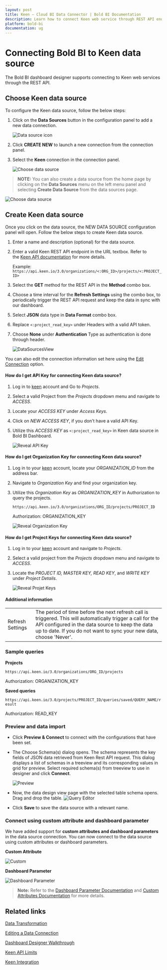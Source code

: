 ```yaml
---
layout: post
title: Keen – Cloud BI Data Connector | Bold BI Documentation
description: Learn how to connect Keen web service through REST API endpoint with Bold BI Cloud and create data source.
platform: bold-bi
documentation: ug
---
```


# Connecting Bold BI to Keen data source
The Bold BI dashboard designer supports connecting to Keen web services through the REST API.

## Choose Keen data source
To configure the Keen data source, follow the below steps:
1. Click on the **Data Sources** button in the configuration panel to add a new data connection.

   ![Data source icon](/static/assets/working-with-datasource/data-connectors/images/common/DataSourcesIcon.png)

2. Click **CREATE NEW** to launch a new connection from the connection panel.
3. Select the **Keen** connection in the connection panel.

   ![Choose data source](/static/assets/working-with-datasource/data-connectors/images/keen/ChooseDS.png)

> **NOTE:**  You can also create a data source from the home page by clicking on the **Data Sources** menu on the left menu panel and selecting **Create Data Source** from the data sources page.

   ![Choose data source](/static/assets/working-with-datasource/data-connectors/images/keen/ChooseDS_server.png)

## Create Keen data source
Once you click on the data source, the NEW DATA SOURCE configuration panel will open. Follow the below steps to create Keen data source.
1. Enter a name and description (optional) for the data source.
2. Enter a valid Keen REST API endpoint in the URL textbox. Refer to the [Keen API documentation](https://keen.io/docs/api/) for more details.

    Example: `https://api.keen.io/3.0/organizations/<:ORG_ID>/projects/<:PROJECT_ID>`

3. Select the **GET** method for the REST API in the **Method** combo box.
4. Choose a time interval for the **Refresh Settings** using the combo box, to periodically trigger the REST API request and keep the data in sync with our dashboard.  
5. Select **JSON** data type in **Data Format** combo box.
6. Replace `<:project_read_key>` under Headers with a valid API token.
7. Choose **None** under **Authentication** Type as authentication is done through header.

    ![DataSourcesView](/static/assets/working-with-datasource/data-connectors/images/keen/DataSourcesView.png)


You can also edit the connection information set here using the [Edit Connection](/working-with-data-sources/editing-a-data-connection/) option.

#### How do I get API Key for connecting Keen data source?

1. Log in to [keen](https://keen.io/login) account and Go to *Projects*. 
2. Select a valid Project from the *Projects* dropdown menu and navigate to *ACCESS*.
3. Locate your *ACCESS KEY* under *Access Keys*.
4. Click on *NEW ACCESS KEY*, if you don't have a valid API Key.
5. Utilize this *ACCESS KEY* as `<:project_read_key>` in Keen data source in Bold BI Dashboard.

   ![Reveal API Key](/static/assets/working-with-datasource/data-connectors/images/keen/APIKey.png)

#### How do I get Organization Key for connecting Keen data source?

1. Log in to your [keen](https://keen.io/login) account, locate your *ORGANIZATION_ID* from the address bar.
2. Navigate to *Organization Key* and find your organization key. 
3. Utilize this *Organization Key* as *ORGANIZATION_KEY* in Authorization to query the projects.

   `https://api.keen.io/3.0/organizations/ORG_ID/projects/PROJECT_ID`

   Authorization: ORGANIZATION_KEY

   ![Reveal Organization Key](/static/assets/working-with-datasource/data-connectors/images/keen/OrganizationKey.png)

#### How do I get Project Keys for connecting Keen data source?

1. Log in to your [keen](https://keen.io/login) account and navigate to *Projects*. 
2. Select a valid project from the *Projects* dropdown menu and navigate to *ACCESS*.
3. Locate the *PROJECT ID, MASTER KEY, READ KEY*, and *WRITE KEY* under *Project Details*.

   ![Reveal Projet Keys](/static/assets/working-with-datasource/data-connectors/images/keen/ProjectKeys.png)

#### Additional information
<table width="600">
<tr>
<td>
Refresh Settings
</td>
<td>
The period of time before the next refresh call is triggered. This will automatically trigger a call for the API configured in the data source to keep the data up to date. If you do not want to sync your new data, choose 'Never'.
</td>
</tr>
</table>

### Sample queries

**Projects**

`https://api.keen.io/3.0/organizations/ORG_ID/projects`

Authorization: ORGANIZATION_KEY

**Saved queries**

`https://api.keen.io/3.0/projects/PROJECT_ID/queries/saved/QUERY_NAME/result`

Authorization: READ_KEY

### Preview and data import
* Click **Preview & Connect** to connect with the configurations that have been set.
* The Choose Schema(s) dialog opens. The schema represents the key fields of JSON data retrieved from Keen Rest API request. This dialog displays a list of schemas in a treeview and its corresponding values in grid for preview. Select required schema(s) from treeview to use in designer and click **Connect**.

   ![Preview](/static/assets/working-with-datasource/data-connectors/images/common/Preview.png)

* Now, the data design view page with the selected table schema opens. Drag and drop the table.
   ![Query Editor](/static/assets/working-with-datasource/data-connectors/images/common/QueryEditor.png)

* Click **Save** to save the data source with a relevant name.

### Connect using custom attribute and dashboard parameter

We have added support for **custom attributes and dashboard parameters** in the data source connection. You can now connect to the data source using custom attributes or dashboard parameters.

**Custom Attribute**

![Custom](/static/assets/working-with-datasource/data-connectors/images/keen/Custom.png)

**Dashboard Parameter**

![Dashboard Parameter](/static/assets/working-with-datasource/data-connectors/images/keen/Dashboardparameter.png)

>**Note:** Refer to the [Dashboard Parameter Documentation](https://help.boldbi.com/working-with-data-sources/dashboard-parameter/) and [Custom Attributes Documentation](https://help.boldbi.com/working-with-data-sources/configuring-custom-attribute/) for more details.

## Related links
[Data Transformation](/working-with-data-sources/data-modeling/joining-table/)

[Editing a Data Connection](/working-with-data-sources/editing-a-data-connection/)   

[Dashboard Designer Walkthrough](/getting-started/creating-dashboard/)

[Keen API Limits](https://keen.io/docs/api/?shell#limits)

[Keen Integration](https://www.boldbi.com/integrations/keen?utm_source=syncfusion&utm_medium=documentation&utm_campaign=boldbikeenintegration)